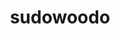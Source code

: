 ---
id: 185
title: sudowoodo
types: [rock]
image: https://raw.githubusercontent.com/PokeAPI/sprites/master/sprites/pokemon/185.png
---